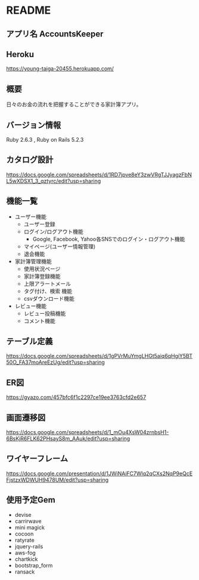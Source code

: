# README

## アプリ名 AccountsKeeper

## Heroku 
https://young-taiga-20455.herokuapp.com/

## 概要

  日々のお金の流れを把握することができる家計簿アプリ。

## バージョン情報

  Ruby 2.6.3 ,
  Ruby on Rails 5.2.3

## カタログ設計
https://docs.google.com/spreadsheets/d/1RD7jpve8eY3zwVRgTJJyagzFbNL5wXDSX1_3_qztyrc/edit?usp=sharing

## 機能一覧

- ユーザー機能 
  - ユーザー登録
  - ログイン/ログアウト機能 
    - Google, Facebook, Yahoo各SNSでのログイン・ログアウト機能
  -  マイページ(ユーザー情報管理)
  - 退会機能　
-  家計簿管理機能
    - 使用状況ページ 
    - 家計簿登録機能
    - 上限アラートメール
    -  タグ付け、検索 機能
    -  csvダウンロード機能
-  レビュー機能
    - レビュー投稿機能
    - コメント機能
    

## テーブル定義
https://docs.google.com/spreadsheets/d/1gPVrMuYmgLHGt5aiq6qHgiY5BT50O_FA37moAreEzUg/edit?usp=sharing

## ER図 
https://gyazo.com/457bfc6f1c2297ce19ee3763cfd2e657

## 画面遷移図
 https://docs.google.com/spreadsheets/d/1_mOu4XsW04zrnbsH1-6BsKjR6FLK62PHsayS8m_AAuk/edit?usp=sharing
## ワイヤーフレーム
https://docs.google.com/presentation/d/1JWiNAiFC7Wlq2qCXs2NqP9eQcEFjstzxWDWUH9478UM/edit?usp=sharing
## 使用予定Gem
- devise 
- carrirwave 
- mini magick 
- cocoon 
- ratyrate 
- jquery-rails 
- aws-fog 
- chartkick  
- bootstrap_form 
- ransack 


